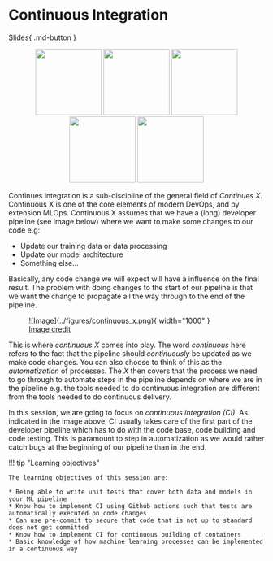 # Continuous Integration

[Slides](../slides/ContinuousIntegration.pdf){ .md-button }

<p align="center">
  <img src="../figures/icons/pytest.png" width="130">
  <img src="../figures/icons/actions.png" width="130">
  <img src="../figures/icons/precommit.png" width="130">
  <img src="../figures/icons/dockerhub.png" width="130">
  <img src="../figures/icons/cml.png" width="130">
</p>

Continues integration is a sub-discipline of the general field of *Continues X*. Continuous X is one of the core
elements of modern DevOps, and by extension MLOps. Continuous X assumes that we have a (long) developer pipeline
(see image below) where we want to make some changes to our code e.g:

* Update our training data or data processing
* Update our model architecture
* Something else...

Basically, any code change we will expect will have a influence on the final result. The problem with
doing changes to the start of our pipeline is that we want the change to propagate all the way through
to the end of the pipeline.

<figure markdown>
![Image](../figures/continuous_x.png){ width="1000" }
<figcaption>
<a href="https://faun.pub/most-popular-ci-cd-pipelines-and-tools-ccfdce429867"> Image credit </a>
</figcaption>
</figure>

This is where *continuous X* comes into play. The word *continuous* here refers to the fact that the
pipeline should *continuously* be updated as we make code changes. You can also choose to think of this as the
*automatization* of processes. The *X* then covers that the process we need to go through to
automate steps in the pipeline depends on where we are in the pipeline e.g. the tools needed to
do continuous integration are different from the tools needed to do continuous delivery.

In this session, we are going to focus on *continuous integration (CI)*. As indicated in the image above, CI usually
takes care of the first part of the developer pipeline which has to do with the code base, code building and code
testing. This is paramount to step in automatization as we would rather catch bugs at the beginning of our pipeline
than in the end.

!!! tip "Learning objectives"

    The learning objectives of this session are:

    * Being able to write unit tests that cover both data and models in your ML pipeline
    * Know how to implement CI using Github actions such that tests are automatically executed on code changes
    * Can use pre-commit to secure that code that is not up to standard does not get committed
    * Know how to implement CI for continuous building of containers
    * Basic knowledge of how machine learning processes can be implemented in a continuous way
